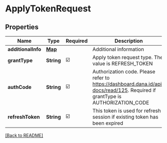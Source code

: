 # ApplyTokenRequest
## Properties

| Name | Type | Required | Description |
| ------------- | ------------- | ------------- | ------------- |
| **additionalInfo** | [**Map**](AnyType.md) |  | Additional information |
| **grantType** | **String** | ☑️ | Apply token request type. The value is REFRESH_TOKEN |
| **authCode** | **String** | ☑️ | Authorization code. Please refer to https://dashboard.dana.id/api-docs/read/125. Required if grantType is AUTHORIZATION_CODE |
| **refreshToken** | **String** | ☑️ | This token is used for refresh session if existing token has been expired |

[[Back to README]](../../../../README.md)
